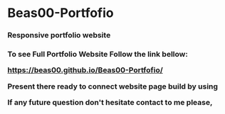 # Beas00-Portfofio
<h3>Responsive portfolio website<h3>

To see Full Portfolio Website Follow the link bellow:

https://beas00.github.io/Beas00-Portfofio/

Present there ready to connect website page build by using 



If any future question don't hesitate contact to me please,
